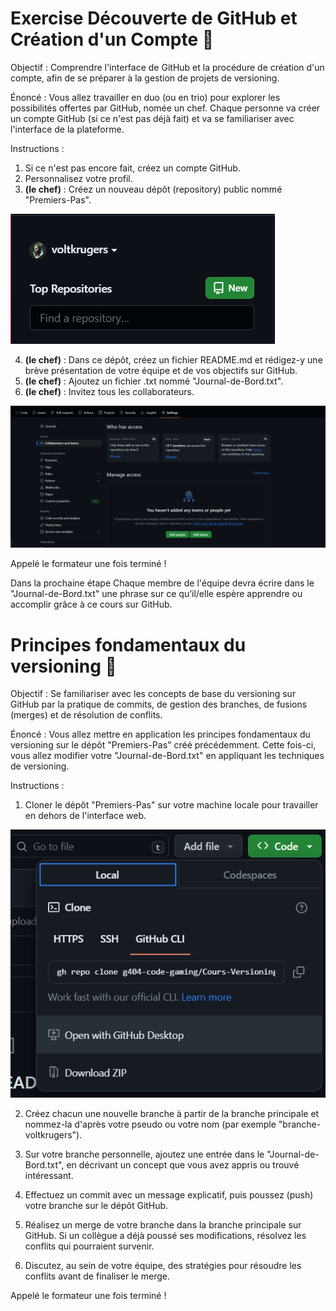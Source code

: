 # Exercise Découverte de GitHub et Création d'un Compte 🌟

Objectif : Comprendre l'interface de GitHub et la procédure de création d'un compte, afin de se préparer à la gestion de projets de versioning.

Énoncé :
Vous allez travailler en duo (ou en trio) pour explorer les possibilités offertes par GitHub, nomée un chef. Chaque personne va créer un compte GitHub (si ce n'est pas déjà fait) et va se familiariser avec l'interface de la plateforme.

Instructions :
1. Si ce n'est pas encore fait, créez un compte GitHub.
2. Personnalisez votre profil.
3. **(le chef)** : Créez un nouveau dépôt (repository) public nommé "Premiers-Pas".

![NewRepo](Images/NewRepo.png)

4. **(le chef)** : Dans ce dépôt, créez un fichier README.md et rédigez-y une brève présentation de votre équipe et de vos objectifs sur GitHub.
5. **(le chef)** : Ajoutez un fichier .txt nommé "Journal-de-Bord.txt".
6. **(le chef)** : Invitez tous les collaborateurs.

![AddTeam](Images/AddTeam.png)

Appelé le formateur une fois terminé !

Dans la prochaine étape Chaque membre de l'équipe devra écrire dans le "Journal-de-Bord.txt" une phrase sur ce qu’il/elle espère apprendre ou accomplir grâce à ce cours sur GitHub.

# Principes fondamentaux du versioning 📘

Objectif : Se familiariser avec les concepts de base du versioning sur GitHub par la pratique de commits, de gestion des branches, de fusions (merges) et de résolution de conflits.

Énoncé :
Vous allez mettre en application les principes fondamentaux du versioning sur le dépôt "Premiers-Pas" créé précédemment. Cette fois-ci, vous allez modifier votre "Journal-de-Bord.txt" en appliquant les techniques de versioning.

Instructions :
1. Cloner le dépôt "Premiers-Pas" sur votre machine locale pour travailler en dehors de l'interface web.

![Clone](Images/Clone.png)

2. Créez chacun une nouvelle branche à partir de la branche principale et nommez-la d'après votre pseudo ou votre nom (par exemple "branche-voltkrugers").



4. Sur votre branche personnelle, ajoutez une entrée dans le "Journal-de-Bord.txt", en décrivant un concept que vous avez appris ou trouvé intéressant.
5. Effectuez un commit avec un message explicatif, puis poussez (push) votre branche sur le dépôt GitHub.


  
7. Réalisez un merge de votre branche dans la branche principale sur GitHub. Si un collègue a déjà poussé ses modifications, résolvez les conflits qui pourraient survenir.



8. Discutez, au sein de votre équipe, des stratégies pour résoudre les conflits avant de finaliser le merge.

Appelé le formateur une fois terminé !


